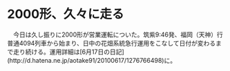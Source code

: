 # 2000形、久々に走る

<div class="section">　今日は久し振りに2000形が営業運転についた。筑紫9:46発、福岡（天神）行普通4094列車から始まり、日中の花畑系統急行運用をこなして日付が変わるまで走り続ける。運用詳細は[6月17日の日記](http://d.hatena.ne.jp/aotake91/20100617/1276766498)に。</div>